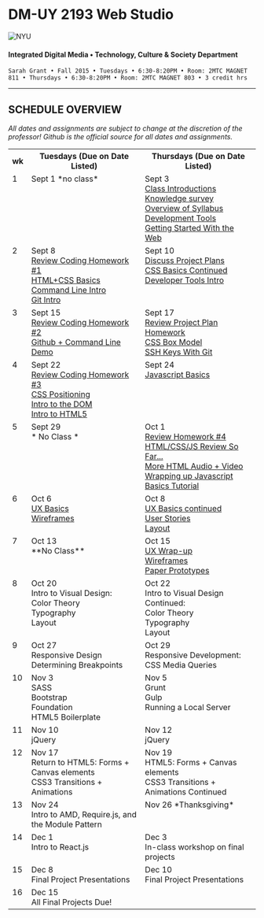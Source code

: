 # DM-UY 2193 Web Studio

![NYU](http://ws2.polishedsolid.com/de/nyu_soe_logo.png)
#### Integrated Digital Media • Technology, Culture & Society Department

    Sarah Grant • Fall 2015 • Tuesdays • 6:30-8:20PM • Room: 2MTC MAGNET 811 • Thursdays • 6:30-8:20PM • Room: 2MTC MAGNET 803 • 3 credit hrs

---

## SCHEDULE OVERVIEW

*All dates and assignments are subject to change at the discretion of the professor! Github is the official source for all dates and assignments.*

<table>
    <tr>
        <th width="2%">wk</th>
        <th width="49%">Tuesdays (Due on Date Listed)</th>
        <th width="49%">Thursdays (Due on Date Listed)</th>
    </tr>
    <tr>
        <td valign="top">1</td>
        <td valign="top">Sept 1 *no class*<br/></td>
        <td valign="top">Sept 3<br/><a href="weekly_detail/ws1fa15_weekly_detail_wk1_sept3.md">Class Introductions<br/>Knowledge survey<br/>Overview of Syllabus<br/>Development Tools<br/>Getting Started With the Web</a></td>
    </tr>
    <tr>
        <td valign="top">2</td>
        <td valign="top">Sept 8<br/><a href="weekly_detail/ws1fa15_weekly_detail_wk2_sept8.md">Review Coding Homework #1<br>HTML+CSS Basics<br/>Command Line Intro<br/>Git Intro</a></td>
        <td valign="top">Sept 10<br/><a href="weekly_detail/ws1fa15_weekly_detail_wk2_sept8.md">Discuss Project Plans<br/>CSS Basics Continued<br/>Developer Tools Intro</a></td>
    </tr>
    <tr>
        <td valign="top">3</td>
        <td valign="top">Sept 15<br/><a href="weekly_detail/ws1fa15_weekly_detail_wk3_sept15.md">Review Coding Homework #2<br/>Github + Command Line Demo</a></td>
        <td valign="top">Sept 17<br/><a href="weekly_detail/ws1fa15_weekly_detail_wk3_sept15.md">Review Project Plan Homework<br/>CSS Box Model<br/>SSH Keys With Git</a></td>
    </tr>
    <tr>
        <td valign="top">4</td>
        <td valign="top">Sept 22<br/><a href="weekly_detail/ws1fa15_weekly_detail_wk4_sept22.md">Review Coding Homework #3<br/>CSS Positioning<br/>Intro to the DOM<br/>Intro to HTML5</a></td>
        <td valign="top">Sept 24<br/><a href="weekly_detail/ws1fa15_weekly_detail_wk4_sept22.md">Javascript Basics</a></td>
    </tr>
    <tr>
        <td valign="top">5</td>
        <td valign="top">Sept 29<br/>* No Class *</td>
        <td valign="top">Oct 1<br/><a href="weekly_detail/ws1fa15_weekly_detail_wk5_sept29.md">Review Homework #4<br/>HTML/CSS/JS Review So Far...<br/>More HTML Audio + Video<br/>Wrapping up Javascript Basics Tutorial</a></td>
    </tr>
    <tr>
        <td valign="top">6</td>
        <td valign="top">Oct 6<br/><a href="weekly_detail/ws1fa15_weekly_detail_wk6_oct6.md">UX Basics<br/>Wireframes</a></td>
        <td valign="top">Oct 8<br/><a href="weekly_detail/ws1fa15_weekly_detail_wk6_oct6.md">UX Basics continued<br/>User Stories<br/>Layout</a></td>
    </tr>
    <tr>
        <td valign="top">7</td>
        <td valign="top">Oct 13<br/>**No Class**</td>
        <td valign="top">Oct 15<a href="weekly_detail/ws1fa15_weekly_detail_wk7_oct13.md"><br/>UX Wrap-up</br>Wireframes<br/>Paper Prototypes</a></td>
    </tr>
    <tr>
        <td valign="top">8</td>
        <td valign="top">Oct 20<br/>Intro to Visual Design:<br/>Color Theory<br/>Typography<br/>Layout<a href="weekly_detail/ws1fa15_weekly_detail_wk8_oct20.md"></a></td>
        <td valign="top">Oct 22<br/>Intro to Visual Design Continued:<br/>Color Theory<br/>Typography<br/>Layout<a href="weekly_detail/ws1fa15_weekly_detail_wk8_oct20.md"></a></td>
    </tr>
    <tr>
        <td valign="top">9</td>
        <td valign="top">Oct 27<br/>Responsive Design<br/>Determining Breakpoints<a href="weekly_detail/ws1fa15_weekly_detail_wk9_oct27.md"></a></td>
        <td valign="top">Oct 29<br/>Responsive Development:<br/>CSS Media Queries</br><a href="weekly_detail/ws1fa15_weekly_detail_wk9_oct27.md"></a></td>
    </tr>
    <tr>
        <td valign="top">10</td>
        <td valign="top">Nov 3<br/>SASS<br/>Bootstrap<br/>Foundation<br/>HTML5 Boilerplate<a href="weekly_detail/ws1fa15_weekly_detail_wk10_nov3.md"></a></td>
        <td valign="top">Nov 5<br/>Grunt<br/>Gulp<br/>Running a Local Server<a href="weekly_detail/ws1fa15_weekly_detail_wk10_nov3.md"></a></td>
    </tr>
    <tr>
        <td valign="top">11</td>
        <td valign="top">Nov 10<br/>jQuery<a href="weekly_detail/ws1fa15_weekly_detail_wk11_nov10.md"></a></td>
        <td valign="top">Nov 12<br/>jQuery<a href="weekly_detail/ws1fa15_weekly_detail_wk11_nov10.md"></a></td>
    </tr>
    <tr>
        <td valign="top">12</td>
        <td valign="top">Nov 17<br>Return to HTML5: Forms + Canvas elements<br/>CSS3 Transitions + Animations<a href="weekly_detail/ws1fa15_weekly_detail_wk12_nov17.md"></a></td>
        <td valign="top">Nov 19<br>HTML5: Forms + Canvas elements<br/>CSS3 Transitions + Animations Continued<a href="weekly_detail/ws1fa15_weekly_detail_wk12_nov19.md"></a></td>
    </tr>
    <tr>
        <td valign="top">13</td>
        <td valign="top">Nov 24<br>Intro to AMD, Require.js, and the Module Pattern<a href="weekly_detail/ws1fa15_weekly_detail_wk13_nov24.md"></a></td>
        <td valign="top">Nov 26 *Thanksgiving*</td>
    </tr>
    <tr>
        <td valign="top">14</td>
        <td valign="top">Dec 1<br>Intro to React.js<a href="weekly_detail/ws1fa15_weekly_detail_wk14_dec1.md"></a></td>
        <td valign="top">Dec 3<br>In-class workshop on final projects<a href="weekly_detail/ws1fa15_weekly_detail_wk14_dec1.md"></a></td>
    </tr>
    <tr>
        <td valign="top">15</td>
        <td valign="top">Dec 8<br>Final Project Presentations<a href="weekly_detail/ws1fa15_weekly_detail_wk15_dec8.md"></a></td>
        <td valign="top">Dec 10<br>Final Project Presentations<a href="weekly_detail/ws1fa15_weekly_detail_wk15_dec8.md"></a></td>
    </tr>
    <tr>
        <td valign="top">16</td>
        <td valign="top">Dec 15<br>All Final Projects Due!<a href="weekly_detail/ws1fa15_weekly_detail_wk16_dec15.md"></a></td>
        <td valign="top"></td>
    </tr>
</table>
